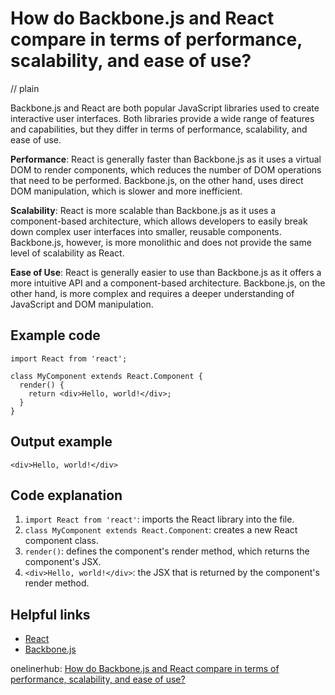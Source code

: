 # How do Backbone.js and React compare in terms of performance, scalability, and ease of use?
// plain

Backbone.js and React are both popular JavaScript libraries used to create interactive user interfaces. Both libraries provide a wide range of features and capabilities, but they differ in terms of performance, scalability, and ease of use.

**Performance**: React is generally faster than Backbone.js as it uses a virtual DOM to render components, which reduces the number of DOM operations that need to be performed. Backbone.js, on the other hand, uses direct DOM manipulation, which is slower and more inefficient.

**Scalability**: React is more scalable than Backbone.js as it uses a component-based architecture, which allows developers to easily break down complex user interfaces into smaller, reusable components. Backbone.js, however, is more monolithic and does not provide the same level of scalability as React.

**Ease of Use**: React is generally easier to use than Backbone.js as it offers a more intuitive API and a component-based architecture. Backbone.js, on the other hand, is more complex and requires a deeper understanding of JavaScript and DOM manipulation.

## Example code

```
import React from 'react';

class MyComponent extends React.Component {
  render() {
    return <div>Hello, world!</div>;
  }
}
```
## Output example

```
<div>Hello, world!</div>
```

## Code explanation

1. `import React from 'react'`: imports the React library into the file.
2. `class MyComponent extends React.Component`: creates a new React component class.
3. `render()`: defines the component's render method, which returns the component's JSX.
4. `<div>Hello, world!</div>`: the JSX that is returned by the component's render method.

## Helpful links
- [React](https://reactjs.org/)
- [Backbone.js](http://backbonejs.org/)

onelinerhub: [How do Backbone.js and React compare in terms of performance, scalability, and ease of use?](https://onelinerhub.com/backbone.js/how-do-backbone-js-and-react-compare-in-terms-of-performance--scalability--and-ease-of-use)